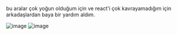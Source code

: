 bu aralar çok yoğun olduğum için ve react'i çok kavrayamadığım için arkadaşlardan baya bir yardım aldım.

![image](https://github.com/user-attachments/assets/79a644c7-6632-49fe-a77f-13059ca6d68c)
![image](https://github.com/user-attachments/assets/97c2e215-d9df-4f10-af68-279ce5c0c30b)
